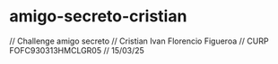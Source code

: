 # amigo-secreto-cristian
// Challenge amigo secreto // Cristian Ivan Florencio Figueroa // CURP FOFC930313HMCLGR05 // 15/03/25

